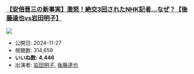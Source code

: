 ### [【安倍晋三の新事実】激怒！絶交3回されたNHK記者…なぜ？【後藤達也vs岩田明子】](https://www.youtube.com/watch?v=jtEu5kCN6_E)
[![](https://img.youtube.com/vi/jtEu5kCN6_E/hqdefault.jpg)](https://www.youtube.com/watch?v=jtEu5kCN6_E)
-   公開日: 2024-11-27
-   視聴数: 314,659
-   **いいね数: 4,446**
-   出演者: [岩田明子](/rehacq_fan/people/岩田明子 "wikilink"), [後藤達也](/rehacq_fan/people/後藤達也 "wikilink")
